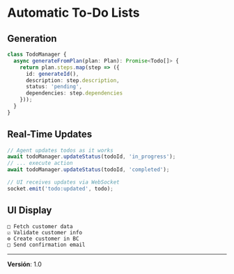 # Automatic To-Do Lists

## Generation

```typescript
class TodoManager {
  async generateFromPlan(plan: Plan): Promise<Todo[]> {
    return plan.steps.map(step => ({
      id: generateId(),
      description: step.description,
      status: 'pending',
      dependencies: step.dependencies
    }));
  }
}
```

## Real-Time Updates

```typescript
// Agent updates todos as it works
await todoManager.updateStatus(todoId, 'in_progress');
// ... execute action
await todoManager.updateStatus(todoId, 'completed');

// UI receives updates via WebSocket
socket.emit('todo:updated', todo);
```

## UI Display

```
□ Fetch customer data
☑ Validate customer info  
⚙ Create customer in BC
□ Send confirmation email
```

---

**Versión**: 1.0
